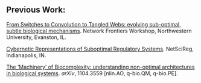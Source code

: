 ## Previous Work:

[From Switches to Convolution to Tangled Webs: evolving sub-optimal, subtle biological mechanisms](). Network Frontiers Workshop, Northwestern University, Evanston, IL.

[Cybernetic Representations of Suboptimal Regulatory Systems](). NetSciReg, Indianapolis, IN.

[The ‘Machinery’ of Biocomplexity: understanding non-optimal architectures in biological systems](). _arXiv_, 1104.3559 [nlin.AO, q-bio.QM, q-bio.PE].
